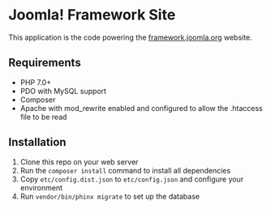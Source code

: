 # Joomla! Framework Site

This application is the code powering the [framework.joomla.org](https://framework.joomla.org) website.

## Requirements

* PHP 7.0+
* PDO with MySQL support
* Composer
* Apache with mod_rewrite enabled and configured to allow the .htaccess file to be read

## Installation

1. Clone this repo on your web server
2. Run the `composer install` command to install all dependencies
3. Copy `etc/config.dist.json` to `etc/config.json` and configure your environment
4. Run `vendor/bin/phinx migrate` to set up the database
